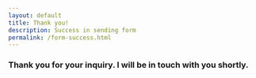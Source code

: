 ```yaml
---
layout: default
title: Thank you!
description: Success in sending form
permalink: /form-success.html
---
```


<div class="panel" id="challenges">
  <div class="container">
    <h3 class="panel__title">
      Thank you for your inquiry. I will be in touch with you shortly.
    </h3>
  </div>
</div>

